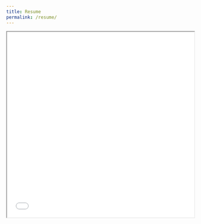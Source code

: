 ```yaml
---
title: Resume
permalink: /resume/
---
```

<iframe src="/assets/pdf/KUMMARI-TIRUPATHI-RAO-Resume.pdf" width="100%" height="500px"></iframe>